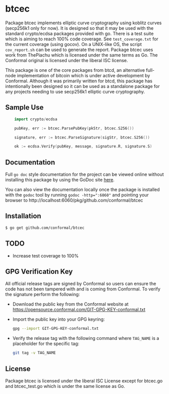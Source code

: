 btcec
=====

Package btcec implements elliptic curve cryptography using koblitz curves
(secp256k1 only for now). It is designed so that it may be used with the
standard crypto/ecdsa packages provided with go.  There is a test suite
which is aiming to reach 100% code coverage.  See `test_coverage.txt`
for the current coverage (using gocov).  On a UNIX-like OS, the script
`cov_report.sh` can be used to generate the report.  Package btcec uses
work from ThePiachu which is licensed under the same terms as Go.  The
Conformal original is licensed under the liberal ISC license.

This package is one of the core packages from btcd, an alternative full-node
implementation of bitcoin which is under active development by Conformal.
Although it was primarily written for btcd, this package has intentionally been
designed so it can be used as a standalone package for any projects needing to
use secp256k1 elliptic curve cryptography.

## Sample Use

```Go
	import crypto/ecdsa

	pubKey, err := btcec.ParsePubKey(pkStr, btcec.S256())

	signature, err := btcec.ParseSignature(sigStr, btcec.S256())

	ok := ecdsa.Verify(pubKey, message, signature.R, signature.S)
```

## Documentation

Full `go doc` style documentation for the project can be viewed online without
installing this package by using the GoDoc site
[here](http://godoc.org/github.com/conformal/btcec).

You can also view the documentation locally once the package is installed with
the `godoc` tool by running `godoc -http=":6060"` and pointing your browser to
http://localhost:6060/pkg/github.com/conformal/btcec

## Installation

```bash
$ go get github.com/conformal/btcec
```

## TODO

- Increase test coverage to 100%

## GPG Verification Key

All official release tags are signed by Conformal so users can ensure the code
has not been tampered with and is coming from Conformal.  To verify the
signature perform the following:

- Download the public key from the Conformal website at
  https://opensource.conformal.com/GIT-GPG-KEY-conformal.txt

- Import the public key into your GPG keyring:
  ```bash
  gpg --import GIT-GPG-KEY-conformal.txt
  ```

- Verify the release tag with the following command where `TAG_NAME` is a
  placeholder for the specific tag:
  ```bash
  git tag -v TAG_NAME
  ```

## License

Package btcec is licensed under the liberal ISC License except for
btcec.go and btcec_test.go which is under the same license as Go.

